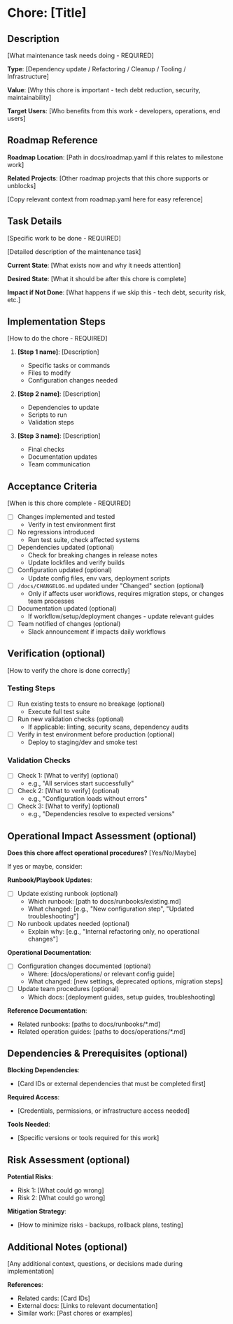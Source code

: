# Chore: [Title]

## Description

[What maintenance task needs doing - REQUIRED]

**Type**: [Dependency update / Refactoring / Cleanup / Tooling / Infrastructure]

**Value**: [Why this chore is important - tech debt reduction, security, maintainability]

**Target Users**: [Who benefits from this work - developers, operations, end users]

## Roadmap Reference

**Roadmap Location**: [Path in docs/roadmap.yaml if this relates to milestone work]

**Related Projects**: [Other roadmap projects that this chore supports or unblocks]

[Copy relevant context from roadmap.yaml here for easy reference]

## Task Details

[Specific work to be done - REQUIRED]

[Detailed description of the maintenance task]

**Current State**: [What exists now and why it needs attention]

**Desired State**: [What it should be after this chore is complete]

**Impact if Not Done**: [What happens if we skip this - tech debt, security risk, etc.]

## Implementation Steps

[How to do the chore - REQUIRED]

1. **[Step 1 name]**: [Description]
   - Specific tasks or commands
   - Files to modify
   - Configuration changes needed

2. **[Step 2 name]**: [Description]
   - Dependencies to update
   - Scripts to run
   - Validation steps

3. **[Step 3 name]**: [Description]
   - Final checks
   - Documentation updates
   - Team communication

## Acceptance Criteria

[When is this chore complete - REQUIRED]

- [ ] Changes implemented and tested
  - Verify in test environment first
- [ ] No regressions introduced
  - Run test suite, check affected systems
- [ ] Dependencies updated (optional)
  - Check for breaking changes in release notes
  - Update lockfiles and verify builds
- [ ] Configuration updated (optional)
  - Update config files, env vars, deployment scripts
- [ ] `/docs/CHANGELOG.md` updated under "Changed" section (optional)
  - Only if affects user workflows, requires migration steps, or changes team processes
- [ ] Documentation updated (optional)
  - If workflow/setup/deployment changes - update relevant guides
- [ ] Team notified of changes (optional)
  - Slack announcement if impacts daily workflows

## Verification (optional)

[How to verify the chore is done correctly]

### Testing Steps
- [ ] Run existing tests to ensure no breakage (optional)
  - Execute full test suite
- [ ] Run new validation checks (optional)
  - If applicable: linting, security scans, dependency audits
- [ ] Verify in test environment before production (optional)
  - Deploy to staging/dev and smoke test

### Validation Checks
- [ ] Check 1: [What to verify] (optional)
  - e.g., "All services start successfully"
- [ ] Check 2: [What to verify] (optional)
  - e.g., "Configuration loads without errors"
- [ ] Check 3: [What to verify] (optional)
  - e.g., "Dependencies resolve to expected versions"

## Operational Impact Assessment (optional)

**Does this chore affect operational procedures?** [Yes/No/Maybe]

If yes or maybe, consider:

**Runbook/Playbook Updates**:
- [ ] Update existing runbook (optional)
  - Which runbook: [path to docs/runbooks/existing.md]
  - What changed: [e.g., "New configuration step", "Updated troubleshooting"]
- [ ] No runbook updates needed (optional)
  - Explain why: [e.g., "Internal refactoring only, no operational changes"]

**Operational Documentation**:
- [ ] Configuration changes documented (optional)
  - Where: [docs/operations/ or relevant config guide]
  - What changed: [new settings, deprecated options, migration steps]
- [ ] Update team procedures (optional)
  - Which docs: [deployment guides, setup guides, troubleshooting]

**Reference Documentation**:
- Related runbooks: [paths to docs/runbooks/*.md]
- Related operation guides: [paths to docs/operations/*.md]

## Dependencies & Prerequisites (optional)

**Blocking Dependencies**:
- [Card IDs or external dependencies that must be completed first]

**Required Access**:
- [Credentials, permissions, or infrastructure access needed]

**Tools Needed**:
- [Specific versions or tools required for this work]

## Risk Assessment (optional)

**Potential Risks**:
- Risk 1: [What could go wrong]
- Risk 2: [What could go wrong]

**Mitigation Strategy**:
- [How to minimize risks - backups, rollback plans, testing]

## Additional Notes (optional)

[Any additional context, questions, or decisions made during implementation]

**References**:
- Related cards: [Card IDs]
- External docs: [Links to relevant documentation]
- Similar work: [Past chores or examples]
